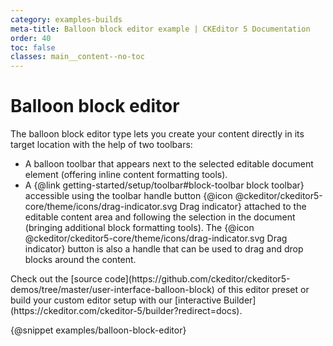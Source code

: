 ```yaml
---
category: examples-builds
meta-title: Balloon block editor example | CKEditor 5 Documentation
order: 40
toc: false
classes: main__content--no-toc
---
```


# Balloon block editor

The balloon block editor type lets you create your content directly in its target location with the help of two toolbars:

* A balloon toolbar that appears next to the selected editable document element (offering inline content formatting tools).
* A {@link getting-started/setup/toolbar#block-toolbar block toolbar} accessible using the toolbar handle button {@icon @ckeditor/ckeditor5-core/theme/icons/drag-indicator.svg Drag indicator}  attached to the editable content area and following the selection in the document (bringing additional block formatting tools). The {@icon @ckeditor/ckeditor5-core/theme/icons/drag-indicator.svg Drag indicator} button is also a handle that can be used to drag and drop blocks around the content.

<info-box hint>
	Check out the [source code](https://github.com/ckeditor/ckeditor5-demos/tree/master/user-interface-balloon-block) of this editor preset or build your custom editor setup with our [interactive Builder](https://ckeditor.com/ckeditor-5/builder?redirect=docs).
</info-box>

{@snippet examples/balloon-block-editor}
